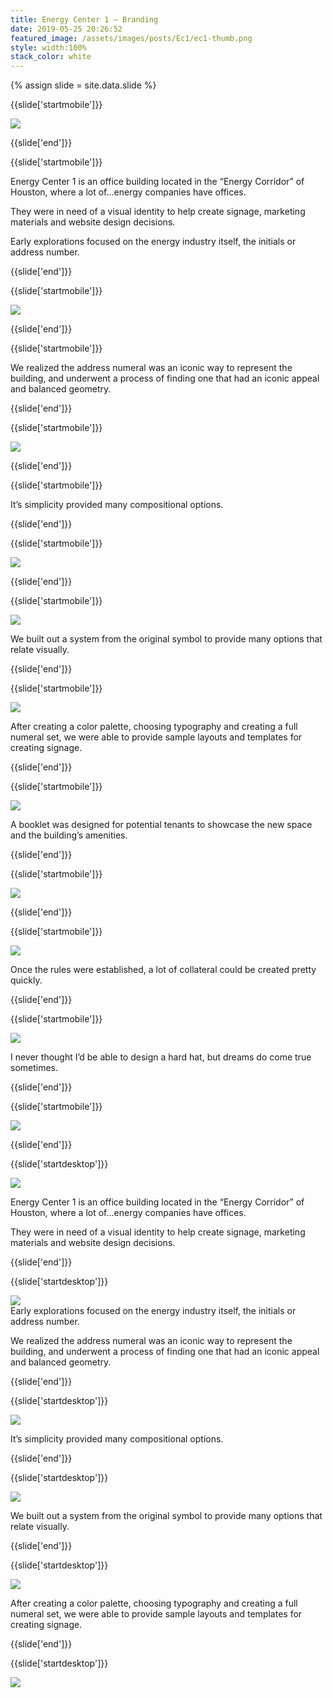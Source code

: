 ```yaml
---
title: Energy Center 1 — Branding
date: 2019-05-25 20:26:52
featured_image: /assets/images/posts/Ec1/ec1-thumb.png
style: width:100%
stack_color: white
---
```

{% assign slide = site.data.slide %}


{{slide['startmobile']}}

<div><img class='full-height' src='{{ site.url }}/assets/images/posts/Ec1/ec1-1-mobile.png' srcset='{{ site.url }}/assets/images/posts/Ec1/ec1-1-mobile.png 375w, {{ site.url }}/assets/images/posts/Ec1/ec1-1-mobile@2x.png 750w, {{ site.url }}/assets/images/posts/Ec1/ec1-1-mobile@3x.png 1125w'></div>

<p class='bg-dark'></p>

{{slide['end']}}



{{slide['startmobile']}}

Energy Center 1 is an office building located in the “Energy Corridor” of Houston, where a lot of…energy companies have offices.

They were in need of a visual identity to help create signage, marketing materials and website design decisions.

Early explorations focused on the energy industry itself, the initials or address number.

{{slide['end']}}



{{slide['startmobile']}}

<div><img class='full-height' src='{{ site.url }}/assets/images/posts/Ec1/ec1-2-mobile.png' srcset='{{ site.url }}/assets/images/posts/Ec1/ec1-2-mobile.png 375w, {{ site.url }}/assets/images/posts/Ec1/ec1-2-mobile@2x.png 750w, {{ site.url }}/assets/images/posts/Ec1/ec1-2-mobile@3x.png 1125w'></div>

<p class='bg-dark'></p>

{{slide['end']}}



{{slide['startmobile']}}

We realized the address numeral was an iconic way to represent the building, and underwent a process of finding one that had an iconic appeal and balanced geometry.

{{slide['end']}}




{{slide['startmobile']}}

<div><img class='full-height' src='{{ site.url }}/assets/images/posts/Ec1/ec1-3-mobile.png' srcset='{{ site.url }}/assets/images/posts/Ec1/ec1-3-mobile.png 375w, {{ site.url }}/assets/images/posts/Ec1/ec1-3-mobile@2x.png 750w, {{ site.url }}/assets/images/posts/Ec1/ec1-3-mobile@3x.png 1125w'></div>

{{slide['end']}}



{{slide['startmobile']}}

It’s simplicity provided many compositional options.

{{slide['end']}}



{{slide['startmobile']}}

<div><img class='full-width' src='{{ site.url }}/assets/images/posts/Ec1/ec1-4-mobile.png' srcset='{{ site.url }}/assets/images/posts/Ec1/ec1-4-mobile.png 375w, {{ site.url }}/assets/images/posts/Ec1/ec1-4-mobile@2x.png 750w, {{ site.url }}/assets/images/posts/Ec1/ec1-4-mobile@3x.png 1125w'></div>

{{slide['end']}}



{{slide['startmobile']}}

<div><img class='full-height' src='{{ site.url }}/assets/images/posts/Ec1/ec1-5-mobile.png' srcset='{{ site.url }}/assets/images/posts/Ec1/ec1-5-mobile.png 375w, {{ site.url }}/assets/images/posts/Ec1/ec1-5-mobile@2x.png 750w, {{ site.url }}/assets/images/posts/Ec1/ec1-5-mobile@3x.png 1125w'></div>

<p class='bg-dark'>We built out a system from the original symbol to provide many options that relate visually.</p>

{{slide['end']}}



{{slide['startmobile']}}

<div><img class='full-height' src='{{ site.url }}/assets/images/posts/Ec1/ec1-6-mobile.png' srcset='{{ site.url }}/assets/images/posts/Ec1/ec1-6-mobile.png 375w, {{ site.url }}/assets/images/posts/Ec1/ec1-6-mobile@2x.png 750w, {{ site.url }}/assets/images/posts/Ec1/ec1-6-mobile@3x.png 1125w'></div>

<p class='bg'>After creating a color palette, choosing typography and creating a full numeral set, we were able to provide sample layouts and templates for creating signage.</p>

{{slide['end']}}



{{slide['startmobile']}}

<div><img class='full-height' src='{{ site.url }}/assets/images/posts/Ec1/ec1-7-mobile.png' srcset='{{ site.url }}/assets/images/posts/Ec1/ec1-7-mobile.png 375w, {{ site.url }}/assets/images/posts/Ec1/ec1-7-mobile@2x.png 750w, {{ site.url }}/assets/images/posts/Ec1/ec1-7-mobile@3x.png 1125w'></div>

<p class='bg'>A booklet was designed for potential tenants to showcase the new space and the building’s amenities.</p>

{{slide['end']}}



{{slide['startmobile']}}

<div><img class='full-height' src='{{ site.url }}/assets/images/posts/Ec1/ec1-8-mobile.png' srcset='{{ site.url }}/assets/images/posts/Ec1/ec1-8-mobile.png 375w, {{ site.url }}/assets/images/posts/Ec1/ec1-8-mobile@2x.png 750w, {{ site.url }}/assets/images/posts/Ec1/ec1-8-mobile@3x.png 1125w'></div>

{{slide['end']}}



{{slide['startmobile']}}

<div><img class='full-height' src='{{ site.url }}/assets/images/posts/Ec1/ec1-10-mobile.png' srcset='{{ site.url }}/assets/images/posts/Ec1/ec1-10-mobile.png 375w, {{ site.url }}/assets/images/posts/Ec1/ec1-10-mobile@2x.png 750w, {{ site.url }}/assets/images/posts/Ec1/ec1-10-mobile@3x.png 1125w'></div>

<p class='bg'>Once the rules were established, a lot of collateral could be created pretty quickly.</p>

{{slide['end']}}



{{slide['startmobile']}}

<div><img class='full-height' src='{{ site.url }}/assets/images/posts/Ec1/ec1-9-mobile.png' srcset='{{ site.url }}/assets/images/posts/Ec1/ec1-9-mobile.png 375w, {{ site.url }}/assets/images/posts/Ec1/ec1-9-mobile@2x.png 750w, {{ site.url }}/assets/images/posts/Ec1/ec1-9-mobile@3x.png 1125w'></div>

<p class='bg-dark'>I never thought I’d be able to design a hard hat, but dreams do come true sometimes.</p>

{{slide['end']}}




{{slide['startmobile']}}

<div><img class='full-height' src='{{ site.url }}/assets/images/posts/Ec1/ec1-11-mobile.png' srcset='{{ site.url }}/assets/images/posts/Ec1/ec1-11-mobile.png 375w, {{ site.url }}/assets/images/posts/Ec1/ec1-11-mobile@2x.png 750w, {{ site.url }}/assets/images/posts/Ec1/ec1-11-mobile@3x.png 1125w'></div>

<p class='bg-dark'></p>

{{slide['end']}}






{{slide['startdesktop']}}

<div><img class='full-width' src='{{ site.url }}/assets/images/posts/Ec1/ec1-1@2x.png' srcset='{{ site.url }}/assets/images/posts/Ec1/ec1-1.png 1024w, {{ site.url }}/assets/images/posts/Ec1/ec1-1@2x.png 2048w, {{ site.url }}/assets/images/posts/Ec1/ec1-1@3x.png 3072w'></div>

Energy Center 1 is an office building located in the “Energy Corridor” of Houston, where a lot of…energy companies have offices.

They were in need of a visual identity to help create signage, marketing materials and website design decisions.

{{slide['end']}}



{{slide['startdesktop']}}

<div><img src='{{ site.url }}/assets/images/posts/Ec1/ec1-2@2x.png' srcset='{{ site.url }}/assets/images/posts/Ec1/ec1-2.png 794w, {{ site.url }}/assets/images/posts/Ec1/ec1-2@2x.png 1588w, {{ site.url }}/assets/images/posts/Ec1/ec1-2@3x.png 2382w'></div>

<figcaption>Early explorations focused on the energy industry itself, the initials or address number.</figcaption>

We realized the address numeral was an iconic way to represent the building, and underwent a process of finding one that had an iconic appeal and balanced geometry.

{{slide['end']}}



{{slide['startdesktop']}}

<div><img src='{{ site.url }}/assets/images/posts/Ec1/ec1-3@2x.png' srcset='{{ site.url }}/assets/images/posts/Ec1/ec1-3.png 794w, {{ site.url }}/assets/images/posts/Ec1/ec1-3@2x.png 1588w, {{ site.url }}/assets/images/posts/Ec1/ec1-3@3x.png 2382w'></div>

It’s simplicity provided many compositional options.

{{slide['end']}}



{{slide['startdesktop']}}

<div><img src='{{ site.url }}/assets/images/posts/Ec1/ec1-4@2x.png' srcset='{{ site.url }}/assets/images/posts/Ec1/ec1-4.png 794w, {{ site.url }}/assets/images/posts/Ec1/ec1-4@2x.png 1588w, {{ site.url }}/assets/images/posts/Ec1/ec1-4@3x.png 2382w'></div>

We built out a system from the original symbol to provide many options that relate visually.

{{slide['end']}}




{{slide['startdesktop']}}

<div><img src='{{ site.url }}/assets/images/posts/Ec1/ec1-5@2x.png' srcset='{{ site.url }}/assets/images/posts/Ec1/ec1-5.png 794w, {{ site.url }}/assets/images/posts/Ec1/ec1-5@2x.png 1588w, {{ site.url }}/assets/images/posts/Ec1/ec1-5@3x.png 2382w'></div>

After creating a color palette, choosing typography and creating a full numeral set, we were able to provide sample layouts and templates for creating signage.

{{slide['end']}}



{{slide['startdesktop']}}

<div class='row'>

<div><img src='{{ site.url }}/assets/images/posts/Ec1/ec1-6@2x.png' srcset='{{ site.url }}/assets/images/posts/Ec1/ec1-6.png 314w, {{ site.url }}/assets/images/posts/Ec1/ec1-6@2x.png 628w, {{ site.url }}/assets/images/posts/Ec1/ec1-6@3x.png 942w'></div><!--

--><div><img src='{{ site.url }}/assets/images/posts/Ec1/ec1-7@2x.png' srcset='{{ site.url }}/assets/images/posts/Ec1/ec1-7.png 474w, {{ site.url }}/assets/images/posts/Ec1/ec1-7@2x.png 948w, {{ site.url }}/assets/images/posts/Ec1/ec1-7@3x.png 1422w'></div>

</div>

<div><img src='{{ site.url }}/assets/images/posts/Ec1/ec1-8@2x.png' srcset='{{ site.url }}/assets/images/posts/Ec1/ec1-8.png 794w, {{ site.url }}/assets/images/posts/Ec1/ec1-8@2x.png 1588w, {{ site.url }}/assets/images/posts/Ec1/ec1-8@3x.png 2382w'></div>

A booklet was designed for potential tenants to showcase the new space and the building’s amenities.

{{slide['end']}}



{{slide['startdesktop']}}

<div class='row'>

<div><img src='{{ site.url }}/assets/images/posts/Ec1/ec1-9@2x.png' srcset='{{ site.url }}/assets/images/posts/Ec1/ec1-9.png 314w, {{ site.url }}/assets/images/posts/Ec1/ec1-9@2x.png 628w, {{ site.url }}/assets/images/posts/Ec1/ec1-9@3x.png 942w'></div><!--

--><div><img src='{{ site.url }}/assets/images/posts/Ec1/ec1-10@2x.png' srcset='{{ site.url }}/assets/images/posts/Ec1/ec1-10.png 474w, {{ site.url }}/assets/images/posts/Ec1/ec1-10@2x.png 948w, {{ site.url }}/assets/images/posts/Ec1/ec1-10@3x.png 1422w'></div>

</div>

Once the rules were established, a lot of collateral could be created pretty quickly.

{{slide['end']}}



{{slide['startdesktop']}}

<div class='row'>

<div><img src='{{ site.url }}/assets/images/posts/Ec1/ec1-11@2x.png' srcset='{{ site.url }}/assets/images/posts/Ec1/ec1-11.png 314w, {{ site.url }}/assets/images/posts/Ec1/ec1-11@2x.png 628w, {{ site.url }}/assets/images/posts/Ec1/ec1-11@3x.png 942w'></div><!--

--><div><img src='{{ site.url }}/assets/images/posts/Ec1/ec1-12@2x.png' srcset='{{ site.url }}/assets/images/posts/Ec1/ec1-12.png 474w, {{ site.url }}/assets/images/posts/Ec1/ec1-12@2x.png 948w, {{ site.url }}/assets/images/posts/Ec1/ec1-12@3x.png 1422w'></div>

</div>

I never thought I’d be able to design a hard hat, but dreams do come true sometimes.

{{slide['end']}}




{{slide['startdesktop']}}

<div><img src='{{ site.url }}/assets/images/posts/Ec1/ec1-13@2x.png' srcset='{{ site.url }}/assets/images/posts/Ec1/ec1-13.png 794w, {{ site.url }}/assets/images/posts/Ec1/ec1-13@2x.png 1588w, {{ site.url }}/assets/images/posts/Ec1/ec1-13@3x.png 2382w'></div>

{{slide['end']}}
